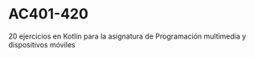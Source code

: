 # AC401-420
 20 ejercicios en Kotlin para la asignatura de Programación multimedia y dispositivos móviles 
